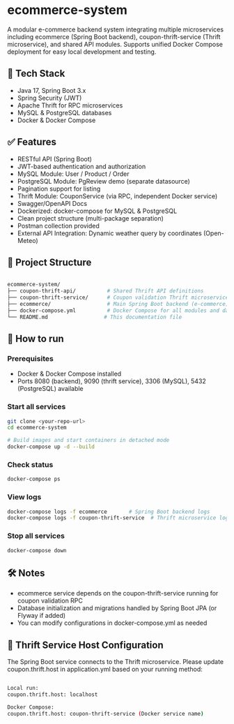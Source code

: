 # ecommerce-system
A modular e-commerce backend system integrating multiple microservices including ecommerce (Spring Boot backend), coupon-thrift-service (Thrift microservice), and shared API modules.
Supports unified Docker Compose deployment for easy local development and testing.

## 🔧 Tech Stack
- Java 17, Spring Boot 3.x
- Spring Security (JWT)
- Apache Thrift for RPC microservices
- MySQL & PostgreSQL databases
- Docker & Docker Compose

## ✅ Features
- RESTful API (Spring Boot)
- JWT-based authentication and authorization
- MySQL Module: User / Product / Order
- PostgreSQL Module: PgReview demo (separate datasource)
- Pagination support for listing
- Thrift Module: CouponService (via RPC, independent Docker service)
- Swagger/OpenAPI Docs
- Dockerized: docker-compose for MySQL & PostgreSQL
- Clean project structure (multi-package separation)
- Postman collection provided
- External API Integration: Dynamic weather query by coordinates (Open-Meteo)

## 📁 Project Structure
```bash

ecommerce-system/
├── coupon-thrift-api/          # Shared Thrift API definitions
├── coupon-thrift-service/      # Coupon validation Thrift microservice
├── ecommerce/                  # Main Spring Boot backend (e-commerce)
├── docker-compose.yml          # Docker Compose for all modules and databases
└── README.md                  # This documentation file

```

## 🚀 How to run
### Prerequisites
- Docker & Docker Compose installed
- Ports 8080 (backend), 9090 (thrift service), 3306 (MySQL), 5432 (PostgreSQL) available

### Start all services
```bash
git clone <your-repo-url>
cd ecommerce-system

# Build images and start containers in detached mode
docker-compose up -d --build

```
### Check status
```bash
docker-compose ps
```

### View logs
```bash
docker-compose logs -f ecommerce       # Spring Boot backend logs
docker-compose logs -f coupon-thrift-service  # Thrift microservice logs
```

### Stop all services
```bash
docker-compose down
```

## 🛠 Notes
- ecommerce service depends on the coupon-thrift-service running for coupon validation RPC
- Database initialization and migrations handled by Spring Boot JPA (or Flyway if added)
- You can modify configurations in docker-compose.yml as needed

## 🔄 Thrift Service Host Configuration
The Spring Boot service connects to the Thrift microservice.
Please update coupon.thrift.host in application.yml based on your running method:
```bash

Local run:
coupon.thrift.host: localhost

Docker Compose:
coupon.thrift.host: coupon-thrift-service (Docker service name)

```


